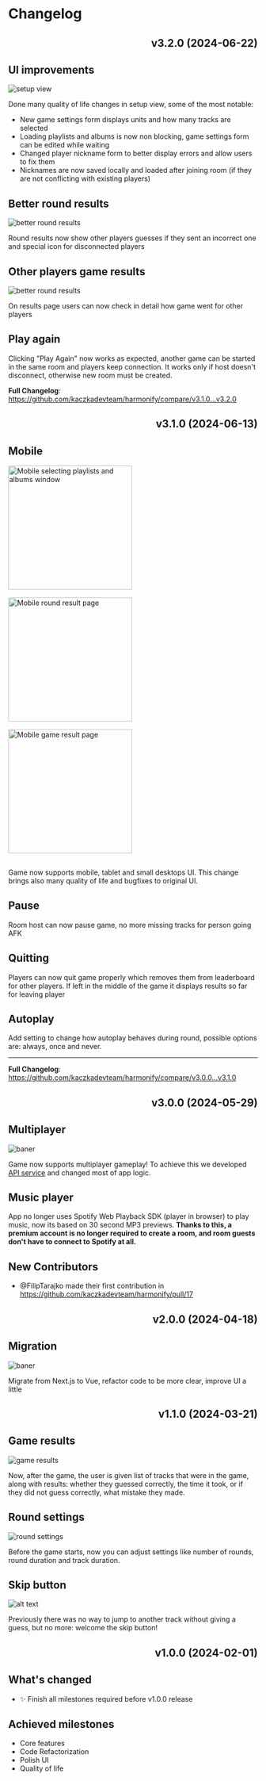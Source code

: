 # Changelog

<div align="right">

## v3.2.0 (2024-06-22)

</div>

## UI improvements

![setup view](./changelog/9.png)

Done many quality of life changes in setup view, some of the most notable:
- New game settings form displays units and how many tracks are selected
- Loading playlists and albums is now non blocking, game settings form can be edited while waiting
- Changed player nickname form to better display errors and allow users to fix them
- Nicknames are now saved locally and loaded after joining room (if they are not conflicting with existing players)


## Better round results

![better round results](./changelog/10.png)

Round results now show other players guesses if they sent an incorrect one and special icon for disconnected players

## Other players game results

![better round results](./changelog/11.png)

On results page users can now check in detail how game went for other players

## Play again

Clicking "Play Again" now works as expected, another game can be started in the same room and players keep connection. It works only if host doesn't disconnect, otherwise new room must be created.

**Full Changelog**: https://github.com/kaczkadevteam/harmonify/compare/v3.1.0...v3.2.0

<div align="right">

## v3.1.0 (2024-06-13)

</div>

## Mobile

<img align="left" width="250" alt="Mobile selecting playlists and albums window" src="./changelog/6.png" style="padding: 0 20px 16px 0"/>
<img align="left" width="250" alt="Mobile round result page" src="./changelog/7.png" style="padding: 0 20px 16px 0"/>
<img  width="250" alt="Mobile game result page" src="./changelog/8.png" style="padding: 0 20px 16px 0"/>

Game now supports mobile, tablet and small desktops UI. This change brings also many quality of life and bugfixes to original UI.

## Pause

Room host can now pause game, no more missing tracks for person going AFK

## Quitting

Players can now quit game properly which removes them from leaderboard for other players. If left in the middle of the game it displays results so far for leaving player

## Autoplay

Add setting to change how autoplay behaves during round, possible options are: always, once and never.

---

**Full Changelog**: https://github.com/kaczkadevteam/harmonify/compare/v3.0.0...v3.1.0

<div align="right">

## v3.0.0 (2024-05-29)

</div>

## Multiplayer

![baner](./changelog/5.png)

Game now supports multiplayer gameplay! To achieve this we developed [API service](https://github.com/kaczkadevteam/harmonify-api) and changed most of app logic.

## Music player

App no longer uses Spotify Web Playback SDK (player in browser) to play music, now its based on 30 second MP3 previews. **Thanks to this, a premium account is no longer required to create a room, and room guests don't have to connect to Spotify at all.**

## New Contributors
* @FilipTarajko made their first contribution in https://github.com/kaczkadevteam/harmonify/pull/17

<div align="right">

## v2.0.0 (2024-04-18)

</div>

## Migration

![baner](./changelog/4.png)

Migrate from Next.js to Vue, refactor code to be more clear, improve UI a little

<div align="right">

## v1.1.0 (2024-03-21)

</div>

## Game results

![game results](./changelog/2.png)

Now, after the game, the user is given list of tracks that were in the game, along with results: whether they guessed correctly, the time it took, or if they did not guess correctly, what mistake they made.

## Round settings

![round settings](./changelog/1.png)

Before the game starts, now you can adjust settings like number of rounds, round duration and track duration.

## Skip button

![alt text](./changelog/3.png)

Previously there was no way to jump to another track without giving a guess, but no more: welcome the skip button!

<div align="right">

## v1.0.0 (2024-02-01)

</div>

## What's changed

-   ✨ Finish all milestones required before v1.0.0 release

## Achieved milestones

-   Core features
-   Code Refactorization
-   Polish UI
-   Quality of life
